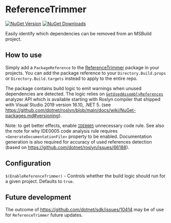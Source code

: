 # ReferenceTrimmer
[![NuGet Version](https://img.shields.io/nuget/v/ReferenceTrimmer.svg)](https://www.nuget.org/packages/ReferenceTrimmer)
[![NuGet Downloads](https://img.shields.io/nuget/dt/ReferenceTrimmer.svg)](https://www.nuget.org/packages/ReferenceTrimmer)

Easily identify which dependencies can be removed from an MSBuild project.

## How to use
Simply add a `PackageReference` to the [ReferenceTrimmer](https://www.nuget.org/packages/ReferenceTrimmer) package in your projects. You can add the package reference to your `Directory.Build.props` or `Directory.Build.targets` instead to apply to the entire repo.

The package contains build logic to emit warnings when unused dependencies are detected. The logic relies on [`GetUsedAssemblyReferences`](https://learn.microsoft.com/en-us/dotnet/api/microsoft.codeanalysis.compilation.getusedassemblyreferences) analyzer API which is available starting with Roslyn compiler that shipped with Visual Studio 2019 version 16.10, .NET 5. (see https://github.com/dotnet/roslyn/blob/main/docs/wiki/NuGet-packages.md#versioning).

Note: to get better effects, enable [`IDE0005`](https://learn.microsoft.com/en-us/dotnet/fundamentals/code-analysis/style-rules/ide0005) unnecessary code rule. See also the note for why IDE0005 code analysis rule requires `<GenerateDocumentationFile>` property to be enabled. Documentation generation is also required for accuracy of used references detection (based on https://github.com/dotnet/roslyn/issues/66188).

## Configuration
`$(EnableReferenceTrimmer)` - Controls whether the build logic should run for a given project. Defaults to `true`.

## Future development

The outcome of https://github.com/dotnet/sdk/issues/10414 may be of use for `ReferenceTrimmer` future updates.

